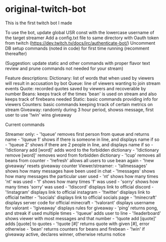 # original-twitch-bot
This is the first twitch bot I made

To use the bot, update global USR const with the lowercase username of the target streamer
Add a config.txt file to same directory with Oauth token from twitch (https://dev.twitch.tv/docs/irc/authenticate-bot/)
Uncomment DB setup commands (noted in code) for first time running (recomment thereafter)

(Suggestion: update static and other commands with proper flavor text
review and prune commands not needed for your stream)

Feature descriptions:
  Dictionary: list of words that when used by viewers will result in accusation by bot
  Queue: line of viewers wanting to join stream events
  Quote: recorded quotes saved by viewers and recoverable by number
  Beans: keeps track of the times 'bean' is used on stream and also keeps track of firebeans needed
  Static: basic commands providing info for viewers
  Counters: basic commands keeping trrack of certain metrics on stream
  Giveaway: randomly during 3 hour period, showss message, first user to use '!win' wins giveaway
  
Current commands

  Streamer only:
    - '!queue' removes first person from queue and returns name
    - '!queue 1' shows if there is someone in line, and displays name if so
    - '!queue 2' shows if there are 2 people in line, and displays name if so
    - '!dictionary add [word]' adds word to the forbidden dictionary
    - '!dictionary remove [word]' removes word from forbidden dictionary
    - '!cup' removes all beans from counter
    - '!refresh' allows all users to use bean again
    - '!new giveaway' resets giveaway counter
   Viewer/streamer:
    - '!allmessages' shows how many messages have been used in chat
    - '!messages' shows how many messages the particular user used
    - 'nt' shows how many times 'nt' was used
    - 'f' shows how many times 'f' was used
    - 'sorry' shows how many times 'sorry' was used
    - '!discord' displays link to official discord
    - '!instagram' displays link to official instagram
    - '!twitter' displays link to official twitter
    - '!socials' displays link to official socials page
    - '!minecraft' displays server code for official minecraft
    - '!valorant' displays username for valorant
    - '!giveaway' displays rules for giveaway
    - 'ping' returns pong, and streak if used multiple times
    - '!queue' adds user to line
    -  '!leaderboard' shows viewer with most messages and that number
    - '!quote add [quote]' adds [quote] to quotes
    - '!quote [#]' returns quote with given [#], error otherwise
    - 'bean' returns counters for beans and firebean
    - '!win' if giveaway active, declares winner, otherwise returns notice
